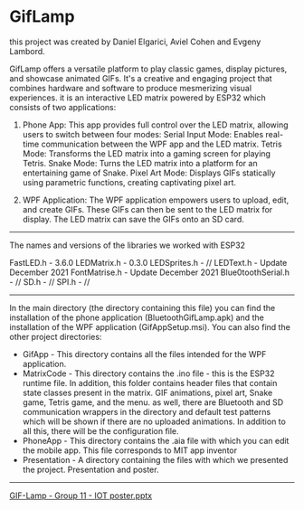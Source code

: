 # GifLamp

this project was created by Daniel Elgarici, Aviel Cohen and Evgeny Lambord.

GifLamp offers a versatile platform to play classic games, display pictures, and showcase animated GIFs. It's a creative and engaging project that combines hardware and software to produce mesmerizing visual experiences.
it is an interactive LED matrix powered by ESP32 which consists of two applications:

1) Phone App: This app provides full control over the LED matrix, allowing users to switch between four modes:
    Serial Input Mode: Enables real-time communication between the WPF app and the LED matrix.
    Tetris Mode: Transforms the LED matrix into a gaming screen for playing Tetris.
    Snake Mode: Turns the LED matrix into a platform for an entertaining game of Snake.
    Pixel Art Mode: Displays GIFs statically using parametric functions, creating captivating pixel art.

2) WPF Application: The WPF application empowers users to upload, edit, and create GIFs. These GIFs can then be sent to the LED matrix for display. The LED matrix can save the GIFs onto an SD card.

____________________________________________________________________________________________________________________________________
The names and versions of the libraries we worked with ESP32

FastLED.h - 3.6.0
LEDMatrix.h - 0.3.0
LEDSprites.h - //
LEDText.h - Update December 2021
FontMatrise.h - Update December 2021
Blue0toothSerial.h - // 
SD.h - // 
SPI.h - // 

____________________________________________________________________________________________________________________________________

In the main directory (the directory containing this file) you can find the installation of the phone application (BluetoothGifLamp.apk) and the installation of the WPF application (GifAppSetup.msi).
You can also find the other project directories:
* GifApp - This directory contains all the files intended for the WPF application.
* MatrixCode - This directory contains the .ino file - this is the ESP32 runtime file.
  In addition, this folder contains header files that contain state classes present in the matrix. GIF animations, pixel art, Snake game,        Tetris game, and the menu.
  as well, there are Bluetooth and SD communication wrappers in the directory and default test patterns which will be shown if there are no      uploaded animations.
  In addition to all this, there will be the configuration file.
* PhoneApp - This directory contains the .aia file with which you can edit the mobile app. This file corresponds to MIT app inventor 
* Presentation - A directory containing the files with which we presented the project. Presentation and poster.
____________________________________________________________________________________________________________________________________

[GIF-Lamp - Group 11 - IOT poster.pptx](https://github.com/aviel360/GifLamp/files/12222369/GIF-Lamp.-.Group.11.-.IOT.poster.pptx)
